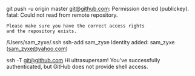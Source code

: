 git push -u origin master
    git@github.com: Permission denied (publickey).
    fatal: Could not read from remote repository.

    Please make sure you have the correct access rights
    and the repository exists.


/Users/sam_zyxe/.ssh
ssh-add sam_zyxe
    Identity added: sam_zyxe (sam_zyxe@yahoo.com)

ssh -T git@github.com
    Hi ultrasupersam! You've successfully authenticated, but GitHub does not provide shell access.
